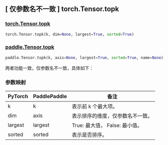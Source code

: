 ## [ 仅参数名不一致 ] torch.Tensor.topk

### [torch.Tensor.topk](https://pytorch.org/docs/stable/generated/torch.Tensor.topk.html#torch.Tensor.topk)

```python
torch.Tensor.topk(k, dim=None, largest=True, sorted=True)
```

### [paddle.Tensor.topk](https://www.paddlepaddle.org.cn/documentation/docs/zh/develop/api/paddle/Tensor_cn.html#topk-k-axis-none-largest-true-sorted-true-name-none)

```python
paddle.Tensor.topk(k, axis=None, largest=True, sorted=True, name=None)
```

两者功能一致，仅参数名不一致，具体如下：

### 参数映射

| PyTorch | PaddlePaddle | 备注                             |
| ------- | ------------ | -------------------------------- |
| k       | k            | 表示前 k 个最大项。              |
| dim     | axis         | 表示排序的维度，仅参数名不一致。 |
| largest | largest      | True: 最大值， False: 最小值。   |
| sorted  | sorted       | 表示是否排序。                   |
